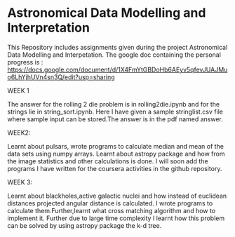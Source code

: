 # Astronomical Data Modelling and Interpretation
This Repository includes assignments given during the project Astronomical Data Modelling and Interpetation.
The google doc containing the personal progress is : https://docs.google.com/document/d/1X4FmYtGBDoHb6AEyv5qfevJUAJMuo6LhYjhUVn4sn3Q/edit?usp=sharing

WEEK 1

The answer for the rolling 2 die problem is in rolling2die.ipynb and for the strings lie in string_sort.ipynb. Here I have given a sample stringlist.csv file where sample input can be stored.The answer is in the pdf named answer.

WEEK2:

Learnt about pulsars, wrote programs to calculate median and mean of the data sets using numpy arrays. Learnt about astropy package and how from the image statistics and other calculations is done. I will soon add the programs I have written for the coursera activities in the github repository.

WEEK 3:

Learnt about blackholes,active galactic nuclei and how instead of euclidean distances projected angular distance is calculated. I wrote programs to calculate them.Further,learnt what cross matching algorithm and how to implement it. Further due to large time complexity I learnt how this problem can be solved by using astropy package the k-d tree.




